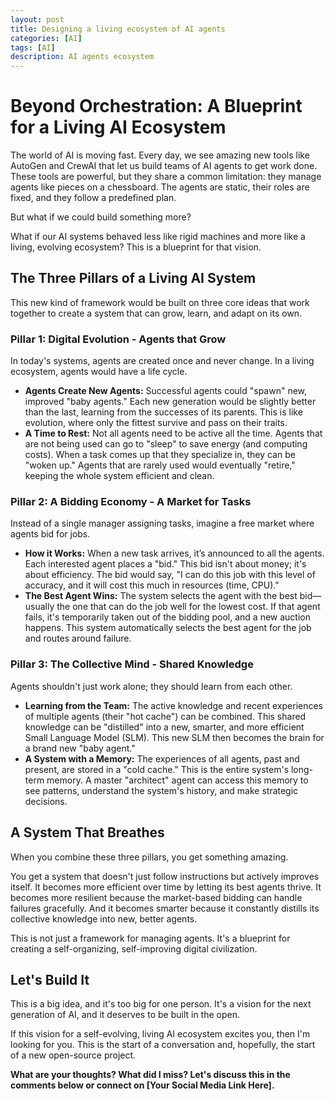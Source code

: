 ```yaml
---
layout: post
title: Designing a living ecosystem of AI agents
categories: [AI]
tags: [AI]
description: AI agents ecosystem
---
```


# Beyond Orchestration: A Blueprint for a Living AI Ecosystem

The world of AI is moving fast. Every day, we see amazing new tools like AutoGen and CrewAI that let us build teams of AI agents to get work done. These tools are powerful, but they share a common limitation: they manage agents like pieces on a chessboard. The agents are static, their roles are fixed, and they follow a predefined plan.

But what if we could build something more?

What if our AI systems behaved less like rigid machines and more like a living, evolving ecosystem? This is a blueprint for that vision.

## The Three Pillars of a Living AI System

This new kind of framework would be built on three core ideas that work together to create a system that can grow, learn, and adapt on its own.

### Pillar 1: Digital Evolution - Agents that Grow

In today's systems, agents are created once and never change. In a living ecosystem, agents would have a life cycle.

* **Agents Create New Agents:** Successful agents could "spawn" new, improved "baby agents." Each new generation would be slightly better than the last, learning from the successes of its parents. This is like evolution, where only the fittest survive and pass on their traits.
* **A Time to Rest:** Not all agents need to be active all the time. Agents that are not being used can go to "sleep" to save energy (and computing costs). When a task comes up that they specialize in, they can be "woken up." Agents that are rarely used would eventually "retire," keeping the whole system efficient and clean.

### Pillar 2: A Bidding Economy - A Market for Tasks

Instead of a single manager assigning tasks, imagine a free market where agents bid for jobs.

* **How it Works:** When a new task arrives, it’s announced to all the agents. Each interested agent places a "bid." This bid isn't about money; it's about efficiency. The bid would say, "I can do this job with this level of accuracy, and it will cost this much in resources (time, CPU)."
* **The Best Agent Wins:** The system selects the agent with the best bid—usually the one that can do the job well for the lowest cost. If that agent fails, it's temporarily taken out of the bidding pool, and a new auction happens. This system automatically selects the best agent for the job and routes around failure.

### Pillar 3: The Collective Mind - Shared Knowledge

Agents shouldn't just work alone; they should learn from each other.

* **Learning from the Team:** The active knowledge and recent experiences of multiple agents (their "hot cache") can be combined. This shared knowledge can be "distilled" into a new, smarter, and more efficient Small Language Model (SLM). This new SLM then becomes the brain for a brand new "baby agent."
* **A System with a Memory:** The experiences of all agents, past and present, are stored in a "cold cache." This is the entire system's long-term memory. A master "architect" agent can access this memory to see patterns, understand the system's history, and make strategic decisions.

## A System That Breathes

When you combine these three pillars, you get something amazing.

You get a system that doesn't just follow instructions but actively improves itself. It becomes more efficient over time by letting its best agents thrive. It becomes more resilient because the market-based bidding can handle failures gracefully. And it becomes smarter because it constantly distills its collective knowledge into new, better agents.

This is not just a framework for managing agents. It's a blueprint for creating a self-organizing, self-improving digital civilization.

## Let's Build It

This is a big idea, and it's too big for one person. It's a vision for the next generation of AI, and it deserves to be built in the open.

If this vision for a self-evolving, living AI ecosystem excites you, then I'm looking for you. This is the start of a conversation and, hopefully, the start of a new open-source project.

**What are your thoughts? What did I miss? Let's discuss this in the comments below or connect on [Your Social Media Link Here].**
